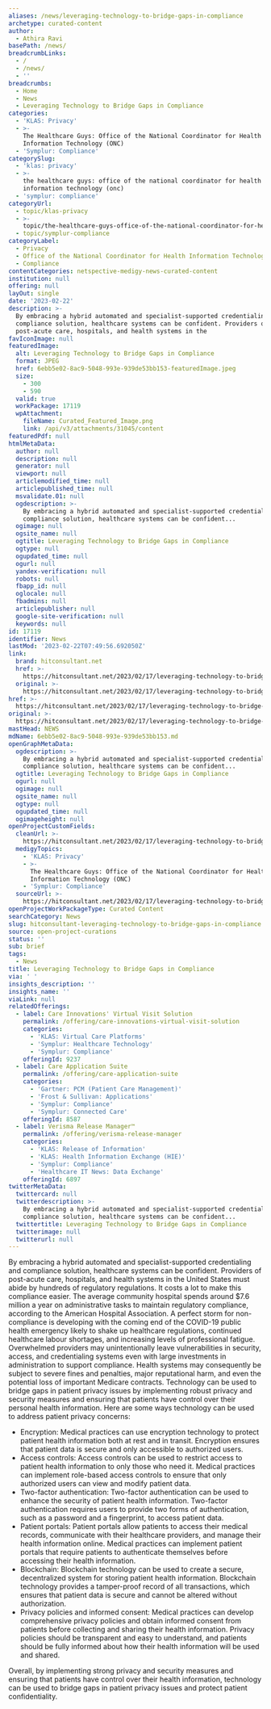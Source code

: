 ```yaml
---
aliases: /news/leveraging-technology-to-bridge-gaps-in-compliance
archetype: curated-content
author:
  - Athira Ravi
basePath: /news/
breadcrumbLinks:
  - /
  - /news/
  - ''
breadcrumbs:
  - Home
  - News
  - Leveraging Technology to Bridge Gaps in Compliance
categories:
  - 'KLAS: Privacy'
  - >-
    The Healthcare Guys: Office of the National Coordinator for Health
    Information Technology (ONC)
  - 'Symplur: Compliance'
categorySlug:
  - 'klas: privacy'
  - >-
    the healthcare guys: office of the national coordinator for health
    information technology (onc)
  - 'symplur: compliance'
categoryUrl:
  - topic/klas-privacy
  - >-
    topic/the-healthcare-guys-office-of-the-national-coordinator-for-health-information-technology-onc
  - topic/symplur-compliance
categoryLabel:
  - Privacy
  - Office of the National Coordinator for Health Information Technology (ONC)
  - Compliance
contentCategories: netspective-medigy-news-curated-content
institution: null
offering: null
layOut: single
date: '2023-02-22'
description: >-
  By embracing a hybrid automated and specialist-supported credentialing and
  compliance solution, healthcare systems can be confident. Providers of
  post-acute care, hospitals, and health systems in the 
favIconImage: null
featuredImage:
  alt: Leveraging Technology to Bridge Gaps in Compliance
  format: JPEG
  href: 6ebb5e02-8ac9-5048-993e-939de53bb153-featuredImage.jpeg
  size:
    - 300
    - 590
  valid: true
  workPackage: 17119
  wpAttachment:
    fileName: Curated_Featured_Image.png
    link: /api/v3/attachments/31045/content
featuredPdf: null
htmlMetaData:
  author: null
  description: null
  generator: null
  viewport: null
  articlemodified_time: null
  articlepublished_time: null
  msvalidate.01: null
  ogdescription: >-
    By embracing a hybrid automated and specialist-supported credentialing and
    compliance solution, healthcare systems can be confident...
  ogimage: null
  ogsite_name: null
  ogtitle: Leveraging Technology to Bridge Gaps in Compliance
  ogtype: null
  ogupdated_time: null
  ogurl: null
  yandex-verification: null
  robots: null
  fbapp_id: null
  oglocale: null
  fbadmins: null
  articlepublisher: null
  google-site-verification: null
  keywords: null
id: 17119
identifier: News
lastMod: '2023-02-22T07:49:56.692050Z'
link:
  brand: hitconsultant.net
  href: >-
    https://hitconsultant.net/2023/02/17/leveraging-technology-to-bridge-gaps-in-compliance/
  original: >-
    https://hitconsultant.net/2023/02/17/leveraging-technology-to-bridge-gaps-in-compliance/
href: >-
  https://hitconsultant.net/2023/02/17/leveraging-technology-to-bridge-gaps-in-compliance/
original: >-
  https://hitconsultant.net/2023/02/17/leveraging-technology-to-bridge-gaps-in-compliance/
mastHead: NEWS
mdName: 6ebb5e02-8ac9-5048-993e-939de53bb153.md
openGraphMetaData:
  ogdescription: >-
    By embracing a hybrid automated and specialist-supported credentialing and
    compliance solution, healthcare systems can be confident...
  ogtitle: Leveraging Technology to Bridge Gaps in Compliance
  ogurl: null
  ogimage: null
  ogsite_name: null
  ogtype: null
  ogupdated_time: null
  ogimageheight: null
openProjectCustomFields:
  cleanUrl: >-
    https://hitconsultant.net/2023/02/17/leveraging-technology-to-bridge-gaps-in-compliance/
  medigyTopics:
    - 'KLAS: Privacy'
    - >-
      The Healthcare Guys: Office of the National Coordinator for Health
      Information Technology (ONC)
    - 'Symplur: Compliance'
  sourceUrl: >-
    https://hitconsultant.net/2023/02/17/leveraging-technology-to-bridge-gaps-in-compliance/
openProjectWorkPackageType: Curated Content
searchCategory: News
slug: hitconsultant-leveraging-technology-to-bridge-gaps-in-compliance
source: open-project-curations
status: ''
sub: brief
tags:
  - News
title: Leveraging Technology to Bridge Gaps in Compliance
via: ' '
insights_description: ''
insights_name: ''
viaLink: null
relatedOfferings:
  - label: Care Innovations' Virtual Visit Solution
    permalink: /offering/care-innovations-virtual-visit-solution
    categories:
      - 'KLAS: Virtual Care Platforms'
      - 'Symplur: Healthcare Technology'
      - 'Symplur: Compliance'
    offeringId: 9237
  - label: Care Application Suite
    permalink: /offering/care-application-suite
    categories:
      - 'Gartner: PCM (Patient Care Management)'
      - 'Frost & Sullivan: Applications'
      - 'Symplur: Compliance'
      - 'Symplur: Connected Care'
    offeringId: 8587
  - label: Verisma Release Manager™
    permalink: /offering/verisma-release-manager
    categories:
      - 'KLAS: Release of Information'
      - 'KLAS: Health Information Exchange (HIE)'
      - 'Symplur: Compliance'
      - 'Healthcare IT News: Data Exchange'
    offeringId: 6897
twitterMetaData:
  twittercard: null
  twitterdescription: >-
    By embracing a hybrid automated and specialist-supported credentialing and
    compliance solution, healthcare systems can be confident...
  twittertitle: Leveraging Technology to Bridge Gaps in Compliance
  twitterimage: null
  twitterurl: null
---
```

<p>By embracing a hybrid automated and specialist-supported credentialing and compliance solution, healthcare systems can be confident. Providers of post-acute care, hospitals, and health systems in the United States must abide by hundreds of regulatory regulations. It costs a lot to make this compliance easier. The average community hospital spends around $7.6 million a year on administrative tasks to maintain regulatory compliance, according to the American Hospital Association. A perfect storm for non-compliance is developing with the coming end of the COVID-19 public health emergency likely to shake up healthcare regulations, continued healthcare labour shortages, and increasing levels of professional fatigue. Overwhelmed providers may unintentionally leave vulnerabilities in security, access, and credentialing systems even with large investments in administration to support compliance. Health systems may consequently be subject to severe fines and penalties, major reputational harm, and even the potential loss of important Medicare contracts. Technology can be used to bridge gaps in patient privacy issues by implementing robust privacy and security measures and ensuring that patients have control over their personal health information. Here are some ways technology can be used to address patient privacy concerns:</p><ul><li>Encryption: Medical practices can use encryption technology to protect patient health information both at rest and in transit. Encryption ensures that patient data is secure and only accessible to authorized users.</li><li>Access controls: Access controls can be used to restrict access to patient health information to only those who need it. Medical practices can implement role-based access controls to ensure that only authorized users can view and modify patient data.</li><li>Two-factor authentication: Two-factor authentication can be used to enhance the security of patient health information. Two-factor authentication requires users to provide two forms of authentication, such as a password and a fingerprint, to access patient data.</li><li>Patient portals: Patient portals allow patients to access their medical records, communicate with their healthcare providers, and manage their health information online. Medical practices can implement patient portals that require patients to authenticate themselves before accessing their health information.</li><li>Blockchain: Blockchain technology can be used to create a secure, decentralized system for storing patient health information. Blockchain technology provides a tamper-proof record of all transactions, which ensures that patient data is secure and cannot be altered without authorization.</li><li>Privacy policies and informed consent: Medical practices can develop comprehensive privacy policies and obtain informed consent from patients before collecting and sharing their health information. Privacy policies should be transparent and easy to understand, and patients should be fully informed about how their health information will be used and shared.</li></ul><p>Overall, by implementing strong privacy and security measures and ensuring that patients have control over their health information, technology can be used to bridge gaps in patient privacy issues and protect patient confidentiality.</p>